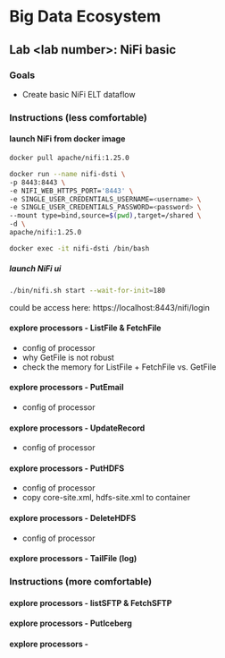 # Big Data Ecosystem

## Lab \<lab number>: NiFi basic

### Goals

- Create basic NiFi ELT dataflow

### Instructions (less comfortable)

#### launch NiFi from docker image

```bash
docker pull apache/nifi:1.25.0
```

```bash
docker run --name nifi-dsti \
-p 8443:8443 \
-e NIFI_WEB_HTTPS_PORT='8443' \
-e SINGLE_USER_CREDENTIALS_USERNAME=<username> \
-e SINGLE_USER_CREDENTIALS_PASSWORD=<password> \
--mount type=bind,source=$(pwd),target=/shared \
-d \
apache/nifi:1.25.0
```

```bash
docker exec -it nifi-dsti /bin/bash
```

##### launch NiFi ui

```bash
./bin/nifi.sh start --wait-for-init=180
```

could be access here: https://localhost:8443/nifi/login

#### explore processors - ListFile & FetchFile
- config of processor
- why GetFile is not robust
- check the memory for ListFile + FetchFile vs. GetFile

#### explore processors - PutEmail
- config of processor

#### explore processors - UpdateRecord
- config of processor

#### explore processors - PutHDFS
- config of processor
- copy core-site.xml, hdfs-site.xml to container

#### explore processors - DeleteHDFS
- config of processor

#### explore processors - TailFile (log)

### Instructions (more comfortable)

#### explore processors - listSFTP & FetchSFTP

#### explore processors - PutIceberg

#### explore processors - 
